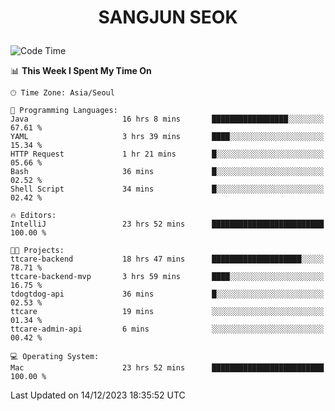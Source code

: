 <h1>
 <p align="center">
   SANGJUN SEOK
 </p>
</h1>

<!--START_SECTION:waka-->
![Code Time](http://img.shields.io/badge/Code%20Time-3%2C098%20hrs%2041%20mins-blue)

📊 **This Week I Spent My Time On** 

```text
🕑︎ Time Zone: Asia/Seoul

💬 Programming Languages: 
Java                     16 hrs 8 mins       █████████████████░░░░░░░░   67.61 % 
YAML                     3 hrs 39 mins       ████░░░░░░░░░░░░░░░░░░░░░   15.34 % 
HTTP Request             1 hr 21 mins        █░░░░░░░░░░░░░░░░░░░░░░░░   05.66 % 
Bash                     36 mins             █░░░░░░░░░░░░░░░░░░░░░░░░   02.52 % 
Shell Script             34 mins             █░░░░░░░░░░░░░░░░░░░░░░░░   02.42 % 

🔥 Editors: 
IntelliJ                 23 hrs 52 mins      █████████████████████████   100.00 % 

🐱‍💻 Projects: 
ttcare-backend           18 hrs 47 mins      ████████████████████░░░░░   78.71 % 
ttcare-backend-mvp       3 hrs 59 mins       ████░░░░░░░░░░░░░░░░░░░░░   16.75 % 
tdogtdog-api             36 mins             █░░░░░░░░░░░░░░░░░░░░░░░░   02.53 % 
ttcare                   19 mins             ░░░░░░░░░░░░░░░░░░░░░░░░░   01.34 % 
ttcare-admin-api         6 mins              ░░░░░░░░░░░░░░░░░░░░░░░░░   00.42 % 

💻 Operating System: 
Mac                      23 hrs 52 mins      █████████████████████████   100.00 % 
```


 Last Updated on 14/12/2023 18:35:52 UTC
<!--END_SECTION:waka-->
